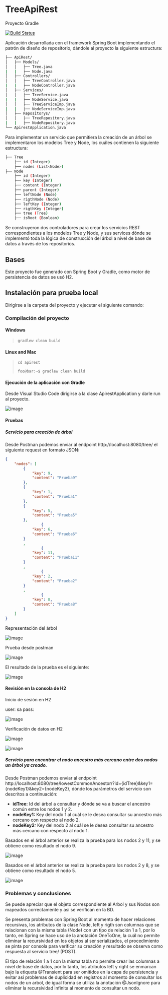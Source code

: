 # TreeApiRest

Proyecto Gradle

[![Build Status](https://travis-ci.org/joemccann/dillinger.svg?branch=master)](https://travis-ci.org/joemccann/dillinger)

Aplicación desarrollada con el framework Spring Boot implementando el patrón de diseño de repositorio, dándole al proyecto la siguiente estructura:

```bash
├── ApiRest/
│   ├── Models/
│   │   ├── Tree.java
|   |   ├── Node.java
│   ├── Controllers/
│   │   ├── TreeController.java
|   |   ├── NodeController.java
│   ├── Services/
│   │   ├── TreeService.java
|   |   ├── NodeService.java
│   │   ├── TreeServiceImp.java
|   |   ├── NodeServiceImp.java
│   ├── Repositorys/
│   │   ├── TreeRepository.java
|   |   ├── NodeRepository.java
└── ApirestApplication.java
```

Para implementar un servicio que permitiera la creación de un árbol se implementaron los modelos Tree y Node, los cuáles contienen la siguiente estructura:

```bash
├── Tree
    ├── id (Integer)
    ├── nodes (List<Node>)
├── Node
    ├── id (Integer)
    ├── key (Integer)
    ├── content (Integer)
    ├── parent (Integer)
    ├── leftNode (Node)
    ├── rigthNode (Node)
    ├── leftKey (Integer)
    ├── rigthKey (Integer)    
    ├── tree (Tree)
    ├── isRoot (Boolean)
```
  
Se construyeron dos controladores para crear los servicios REST correspondientes a los modelos Tree y Node, y sus services dónde se implementó toda la lógica de construcción del árbol a nivel de base de datos a través de los repositorios.

## Bases
Este proyecto fue generado con Spring Boot y Gradle, como motor de persistencia de datos se usó H2.
  
## Instalación para prueba local
  
Dirigirse a la carpeta del proyecto y ejecutar el siguiente comando:

### Compilación del proyecto
#### Windows
> ```gradlew clean build```
  
#### Linux and Mac
> ```cd apirest```
>  
> ```foo@bar:~$ gradlew clean build```

#### Ejecución de la aplicación con Gradle
Desde Visual Studio Code dirigirse a la clase ApirestApplication y darle run al proyecto.

![image](https://user-images.githubusercontent.com/23733231/148381022-4305c745-d3ad-4d97-9639-11cbe4b55118.png)

#### Pruebas

##### Servicio para creación de árbol

Desde Postman podemos enviar al endpoint http://localhost:8080/tree/ el siguiente request en formato JSON:

```json
{   
    "nodes": [
        {
            "key": 9,
            "content": "Prueba9"
        },
        {
            "key": 1,
            "content": "Prueba1"
        },
        {
            "key": 5,
            "content": "Prueba5"
        },
                {
            "key": 6,
            "content": "Prueba6"
        }
        ,
                {
            "key": 11,
            "content": "Prueba11"
        }
        ,
                {
            "key": 2,
            "content": "Prueba2"
        }
        ,
                {
            "key": 8,
            "content": "Prueba8"
        }
    ]
}
```

Representación del árbol

![image](https://user-images.githubusercontent.com/23733231/148383048-367649ba-2a26-4710-8603-ab8461001710.png)

Prueba desde postman

![image](https://user-images.githubusercontent.com/23733231/148381381-03f1ff45-18e7-442e-8bec-9a74d6bdb516.png)

El resultado de la prueba es el siguiente:

![image](https://user-images.githubusercontent.com/23733231/148381729-1637f1b5-382b-4342-861f-17b703eef15b.png)

#### Revisión en la consola de H2

Inicio de sesión en H2

  user: sa
  pass: 

![image](https://user-images.githubusercontent.com/23733231/148383881-7b110c60-c888-4bdc-bf00-54ae3c3f9fc7.png)

Verificación de datos en H2

![image](https://user-images.githubusercontent.com/23733231/148384257-c32e2d39-fb54-4b1c-bb0b-0991785d3b7e.png)

![image](https://user-images.githubusercontent.com/23733231/148384189-61d73124-54cd-4722-a7bd-49cab4840007.png)

##### Servicio para encontrar el nodo ancestro más cercano entre dos nodos un árbol ya creado.

Desde Postman podemos enviar al endpoint http://localhost:8080/tree/lowestCommonAncestor/?id={idTree}&key1={nodeKey1}&key2={nodeKey2}, dónde los parámetros del servicio son descritos a continuación:
- **idTree:** Id del árbol a consultar y dónde se va a buscar el ancestro común entre los nodos 1 y 2.
- **nodeKey1:** Key del nodo 1 al cuál se le desea consultar su ancestro más cercano con respecto al nodo 2.
- **nodeKey2:** Key del nodo 2 al cuál se le desea consultar su ancestro más cercano con respecto al nodo 1.

Basados en el árbol anterior se realiza la prueba para los nodos 2 y 11, y se obtiene como resultado el nodo 9.

![image](https://user-images.githubusercontent.com/23733231/148483662-d60b549c-b140-459e-a0a5-1e1d2a538acd.png)

Basados en el árbol anterior se realiza la prueba para los nodos 2 y 8, y se obtiene como resultado el nodo 5.

![image](https://user-images.githubusercontent.com/23733231/148483815-0297add3-875b-4cfb-b3f1-9d1fdfaf1877.png)

### Problemas y conclusiones

Se puede apreciar que el objeto correspondiente al Arbol y sus Nodos son mapeados correctamente y así se verifican en la BD.

Se presenta problemas con Spring Boot al momento de hacer relaciones recursivas, los atributos de la clase Node, left y rigth son columnas que se relacionan con la misma tabla (Node) con un tipo de relación 1 a 1, por lo tanto, en Spring se hace uso de la anotación OneToOne, la cuál no permite eliminar la recursividad en los objetos al ser serializados, el procedimiento se pinta por consola para verificar su creación y resultado se observa como respuesta al servicio tree/ (POST).

El tipo de relación 1 a 1 con la misma tabla no permite crear las columnas a nivel de base de datos, por lo tanto, los atributos left y right se enmarcan bajo la etiqueta @Transient para ser omitidos en la capa de persistencia y evitar así problemas de duplicidad en registros al momento de consultar los nodos de un arbol, de igual forma se utiliza la anotación @JsonIgnore para eliminar la recursividad infinita al momento de consultar un nodo.
